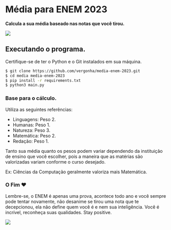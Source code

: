 
# Média para ENEM 2023 

**Calcula a sua média baseado nas notas que você tirou.**

![](https://imgur.com/fujeL3s.png)


## Executando o programa.

Certifique-se de ter o Python e o Git instalados em sua máquina.
```bash
$ git clone https://github.com/vergonha/media-enem-2023.git
$ cd media media-enem-2023
$ pip install -r requirements.txt
$ python3 main.py
```


### Base para o cálculo.

Utiliza as seguintes referências:
- Linguagens: Peso 2.
- Humanas: Peso 1.
- Natureza: Peso 3.
- Matemática: Peso 2.
- Redação: Peso 1.
    
Tanto sua média quanto os pesos podem variar dependendo da instituição de ensino que você escolher, pois a maneira que as matérias são valorizadas variam conforme o curso desejado. 

Ex: Ciências da Computação geralmente valoriza mais Matemática.


### O Fim ❤️

Lembre-se, o ENEM é apenas uma prova, acontece todo ano e você sempre pode tentar novamente, não desanime se tirou uma nota que te decepcionou, ela não define quem você é e nem sua inteligência. Você é incrível, reconheça suas qualidades. Stay positive.

![](https://giffiles.alphacoders.com/349/34917.gif)
